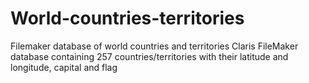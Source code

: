 # World-countries-territories
Filemaker database of world countries and territories
Claris FileMaker database containing 257 countries/territories with their latitude and longitude, capital and flag
